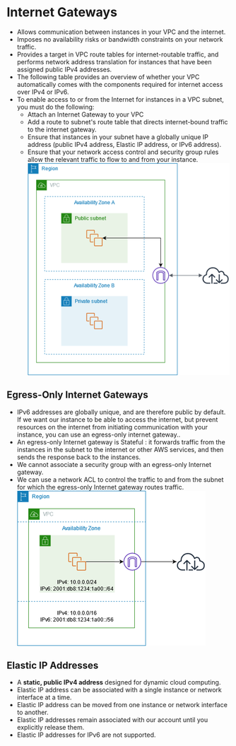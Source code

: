 # Internet Gateways

- Allows communication between instances in your VPC and the internet.
- Imposes no availability risks or bandwidth constraints on your network traffic.
- Provides a target in VPC route tables for internet-routable traffic, and performs network address translation for instances that have been assigned public IPv4 addresses.
- The following table provides an overview of whether your VPC automatically comes with the components required for internet access over IPv4 or IPv6.
- To enable access to or from the Internet for instances in a VPC subnet, you must do the following:
  - Attach an Internet Gateway to your VPC
  - Add a route to subnet's route table that directs internet-bound traffic to the internet gateway.
  - Ensure that instances in your subnet have a globally unique IP address (public IPv4 address, Elastic IP address, or IPv6 address).
  - Ensure that your network access control and security group rules allow the relevant traffic to flow to and from your instance.
    ![internet gateway](/VPC/images/internet-gateway.png)

## Egress-Only Internet Gateways

- IPv6 addresses are globally unique, and are therefore public by default. If we want our instance to be able to access the internet, but prevent resources on the       internet from initiating communication with your instance, you can use an egress-only internet gateway..
- An egress-only Internet gateway is Stateful : it forwards traffic from the instances in the subnet to the internet or other AWS services, and then sends the response back to the instances.
- We cannot associate a security group with an egress-only Internet gateway.
- We can use a network ACL to control the traffic to and from the subnet for which the egress-only Internet gateway routes traffic.
  ![internet gateway](/VPC/images/egress-only-igw.png)

## Elastic IP Addresses

- A **static, public IPv4 address** designed for dynamic cloud computing.
- Elastic IP address can be associated with a single instance or network interface at a time.
- Elastic IP address can be moved from one instance or network interface to another.
- Elastic IP addresses remain associated with our account until you explicitly release them.
- Elastic IP addresses for IPv6 are not supported.